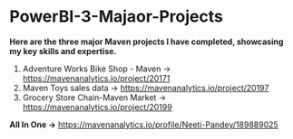 # PowerBI-3-Majaor-Projects

**Here are the three major Maven projects I have completed, showcasing my key skills and expertise.**

1. Adventure Works Bike Shop - Maven -> https://mavenanalytics.io/project/20171
2. Maven Toys sales data -> https://mavenanalytics.io/project/20197
3. Grocery Store Chain-Maven Market -> https://mavenanalytics.io/project/20199
   
**All In One ->** https://mavenanalytics.io/profile/Neeti-Pandey/189889025
